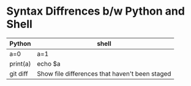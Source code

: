 # Syntax Diffrences b/w Python and Shell
| Python | shell |
| --- | --- |
| a=0|a=1|
|print(a)|echo $a|
| git diff | Show file differences that haven't been staged |
